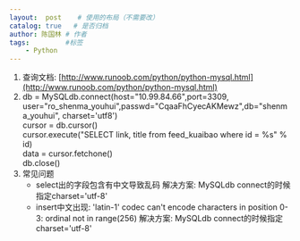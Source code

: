 ```yaml
---
layout:  post    # 使用的布局（不需要改）
catalog: true   # 是否归档
author: 陈国林 # 作者
tags:         #标签
    - Python
---
```


1. 查询文档: [http://www.runoob.com/python/python-mysql.html](http://www.runoob.com/python/python-mysql.html)
2. db = MySQLdb.connect(host="10.99.84.66",port=3309,  
   user="ro_shenma_youhui",passwd="CqaaFhCyecAKMewz",db="shenma_youhui", charset='utf8')  
   cursor = db.cursor()  
   cursor.execute("SELECT link, title from feed_kuaibao where id = %s" % id)  
   data = cursor.fetchone()  
   db.close()  
3. 常见问题
    * select出的字段包含有中文导致乱码
      解决方案: MySQLdb connect的时候指定charset='utf-8'
    * insert中文出现: 'latin-1' codec can't encode characters in position 0-3: ordinal not in range(256)
      解决方案: MySQLdb connect的时候指定charset='utf-8'
